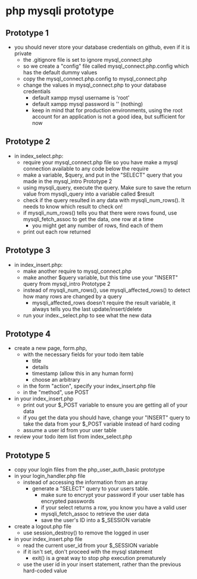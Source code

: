 # php mysqli prototype
## Prototype 1
- you should never store your database credentials on github, even if it is private
	- the .gitignore file is set to ignore mysql_connect.php
	- so we create a "config" file called mysql_connect.php.config which has the default dummy values
	- copy the mysql_connect.php.config to mysql_connect.php
	- change the values in mysql_connect.php to your database credentials
		- default xampp mysql username is 'root'
		- default xampp mysql password is '' (nothing)
		- keep in mind that for production environments, using the root account for an application is not a good idea, but sufficient for now

## Prototype 2
- in index_select.php:
	- require your mysql_connect.php file so you have make a mysql connection available to any code below the require
	- make a variable, $query, and put in the "SELECT" query that you made in the mysql_intro Prototype 2
	- using mysqli_query, execute the query.  Make sure to save the return value from mysqli_query into a variable called $result
	- check if the query resulted in any data with mysqli_num_rows().  It needs to know which result to check on!
	- if mysqli_num_rows() tells you that there were rows found, use mysqli_fetch_assoc to get the data, one row at a time
		- you might get any number of rows, find each of them
	- print out each row returned

## Prototype 3
- in index_insert.php:
	- make another require to mysql_connect.php
	- make another $query variable, but this time use your "INSERT" query from mysql_intro Prototype 2
	- instead of mysqli_num_rows(), use mysqli_affected_rows() to detect how many rows are changed by a query
		- mysqli_affected_rows doesn't require the result variable, it always tells you the last update/insert/delete
	- run your index._select.php to see what the new data

## Prototype 4
- create a new page, form.php, 
	- with the necessary fields for your todo item table
		- title
		- details
		- timestamp (allow this in any human form)
		- choose an arbitrary
	- in the form "action", specify your index_insert.php file
	- in the "method", use POST
- in your index_insert.php
	- print out your $_POST variable to ensure you are getting all of your data
	- if you get the data you should have, change your "INSERT" query to take the data from your $_POST variable instead of hard coding
	- assume a user id from your user table
- review your todo item list from index_select.php

## Prototype 5
- copy your login files from the php_user_auth_basic prototype
- in your login_handler.php file
	- instead of accessing the information from an array
		- generate a "SELECT" query to your users table.
			- make sure to encrypt your password if your user table has encrypted passwords
			- if your select returns a row, you know you have a valid user
			- mysqli_fetch_assoc to retrieve the user data
			- save the user's ID into a $_SESSION variable
- create a logout.php file
	- use session_destroy() to remove the logged in user
- in your index_insert.php file
	- read the current user_id from your $_SESSION variable
	- if it isn't set, don't proceed with the mysql statement
		- exit() is a great way to stop php execution prematurely
	- use the user id in your insert statement, rather than the previous hard-coded value


